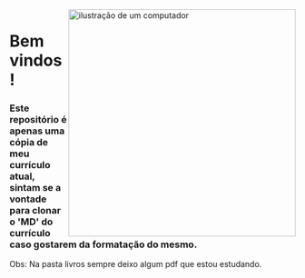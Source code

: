 <img src="https://joshuapenalba.files.wordpress.com/2014/12/github-icon.png" alt="ilustração de um computador" min-width="400px" max-width="400px" width="400px" align="right">

# Bem vindos!

### Este repositório é apenas uma cópia de meu currículo atual, sintam se a vontade para clonar o 'MD' do currículo caso gostarem da formatação do mesmo.

Obs: Na pasta livros sempre deixo algum pdf que estou estudando.